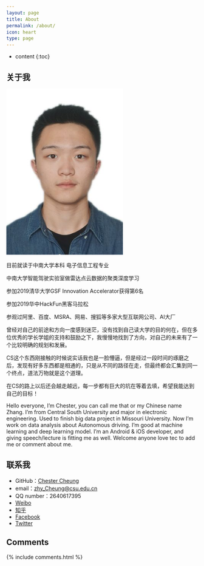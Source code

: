 ```yaml
---
layout: page
title: About
permalink: /about/
icon: heart
type: page
---
```


* content
{:toc}

## 关于我

![个人照片](1.jpg)

目前就读于中南大学本科			电子信息工程专业

中南大学智能驾驶实验室做雷达点云数据的聚类深度学习

参加2019清华大学GSF Innovation Accelerator获得第6名

参加2019华中HackFun黑客马拉松

参观过阿里、百度、MSRA、网易、搜狐等多家大型互联网公司、AI大厂


曾经对自己的前途和方向一度感到迷茫，没有找到自己读大学的目的何在，但在多位优秀的学长学姐的支持和鼓励之下，我慢慢地找到了方向，对自己的未来有了一个比较明确的规划和发展。


CS这个东西刚接触的时候说实话我也是一脸懵逼，但是经过一段时间的琢磨之后，发现有好多东西都是相通的，只是从不同的路径在走，但最终都会汇集到同一个终点，道法万物就是这个道理。


在CS的路上以后还会越走越远，每一步都有巨大的坑在等着去填，希望我能达到自己的目标！


Hello everyone, I’m Chester, you can call me that or my Chinese name Zhang. I’m from Central South University and major in electronic engineering. Used to finish big data project in Missouri University. Now I’m work on data analysis about Autonomous driving. I’m good at machine learning and deep learning model. I’m an Android & iOS developer, and giving speech/lecture is fitting me as well. Welcome anyone love tec to add me or comment about me.


## 联系我

* GitHub：[Chester Cheung](https://github.com/zhyChesterCheung)
* email：zhy_Cheung@csu.edu.cn
* QQ number：2640617395
* [Weibo](http://weibo.com/ChesterCheung)
* [知乎](https://www.zhihu.com/people/ChesterCheung)
* [Facebook](https://www.facebook.com/chester.cheung.3538)
* [Twitter](https://twitter.com/ChesterCheung)

## Comments

{% include comments.html %}
